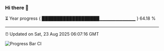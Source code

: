 ### Hi there 👋

⏳ Year progress { ███████████████████▁▁▁▁▁▁▁▁▁▁▁ } 64.18 %

---

⏰ Updated on Sat, 23 Aug 2025 06:07:16 GMT

![Progress Bar CI](https://github.com/liununu/liununu/workflows/Progress%20Bar%20CI/badge.svg)
